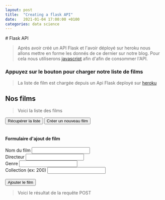 ```yaml
---
layout: post
title:  "Creating a flask API"
date:   2021-01-04 17:00:00 +0100
categories: data science
---
```

<link rel="stylesheet" href="/keyser-blog/assets/css/styles.css">
<script src = "/keyser-blog/assets/js/flask_api_post_script.js"></script>
# Flask API 

> Après avoir créé un API Flask et l'avoir déployé sur heroku nous allons mettre en forme les donnés de ce dernier sur notre blog. Pour cela nous utiliserons [javascript](https://github.com/keyserwood/keyser-blog/blob/gh-pages/assets/js/flask_api_post_script.js) afin d'afin de consommer l'API.

### Appuyez sur le bouton pour charger notre liste de films
> La liste de film est chargée depuis un Api Flask deployé sur [heroku](https://keyserwood-flask-movies-app.herokuapp.com/)


## Nos films 

> Voici la liste des films


<div class = "container">
	<button id ='button1'>Récupérer la liste</button>
	<button id ='button2'>Créer un nouveau film</button>
</div>

<div id = 'result'></div>
<br>

<script type="text/javascript">
document.getElementById('button1').addEventListener('click', loadJSON);
document.getElementById('button2').addEventListener('click', postReq);
</script>

#### Formulaire d'ajout de film 



<div class="container">
	<form name="form2">
		<label>Nom du film</label>
		<input type="text" name="film_name" value=""> <br />
		<label>Directeur</label>
		<input type="text" name="film_director" value=""> <br />
		<label>Genre</label>
		<input type="text" name="film_genre" value=""> <br />
		<label>Collection (ex: 200)</label>
		<input type="text" name="film_collection" value= ""> <br />
		<br/>
		<input type="button" onclick="postFormReq(form2)" value="Ajouter le film"/>
	</form>
</div>


> Voici le résultat de la requête POST

<div id = 'post_result'></div>
